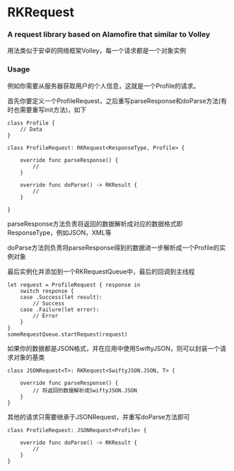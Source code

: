 # RKRequest
### A request library based on Alamofire that similar to Volley

用法类似于安卓的网络框架Volley，每一个请求都是一个对象实例

### Usage

例如你需要从服务器获取用户的个人信息，这就是一个Profile的请求。

首先你要定义一个ProfileRequest，之后重写parseResponse和doParse方法(有时也需要重写init方法)，如下

	class Profile {
	    // Data
	}
	
	class ProfileRequest: RKRequest<ResponseType, Profile> {
	    
	    override func parseResponse() {
	        //
	    }
	
	    override func doParse() -> RKResult {
	        //
	    }
	
	}

parseResponse方法负责将返回的数据解析成对应的数据格式即ResponseType，例如JSON，XML等

doParse方法则负责将parseResponse得到的数据进一步解析成一个Profile的实例对象

最后实例化并添加到一个RKRequestQueue中，最后的回调到主线程

	let request = ProfileRequest { response in
	    switch response {
	    case .Success(let result):
	        // Success
	    case .Failure(let error):
	        // Error
	    }
	}
	someRequestQueue.startRequest(request)


如果你的数据都是JSON格式，并在应用中使用SwiftyJSON，则可以封装一个请求对象的基类

	class JSONRequest<T>: RKRequest<SwiftyJSON.JSON, T> {
	    
	    override func parseResponse() {
	        // 将返回的数据解析成SwiftyJSON.JSON
	    }
	}

其他的请求只需要继承于JSONRequest，并重写doParse方法即可

	class ProfileRequest: JSONRequest<Profile> {
	    
	    override func doParse() -> RKResult {
	        //
	    }
	}



